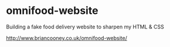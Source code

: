 # omnifood-website
Building a fake food delivery website to sharpen my HTML &amp; CSS

http://www.briancooney.co.uk/omnifood-website/
